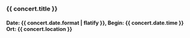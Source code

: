 ### {{ concert.title }}
#### Date: {{ concert.date.format | flatify }}, Begin: {{ concert.date.time }}<br>Ort: {{ concert.location }}
